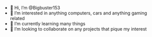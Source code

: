 - 👋 Hi, I’m @Bigbuster153
- 👀 I’m interested in anything computers, cars and anything gaming related
- 🌱 I’m currently learning many things
- 💞️ I’m looking to collaborate on any projects that pique my interest

<!---
Bigbuster153/Bigbuster153 is a ✨ special ✨ repository because its `README.md` (this file) appears on your GitHub profile.
You can click the Preview link to take a look at your changes.
--->
